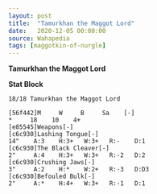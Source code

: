 ```yaml
---
layout: post
title:  "Tamurkhan the Maggot Lord"
date:   2020-12-05 00:00:00
source: Wahapedia
tags: [maggotkin-of-nurgle]
---
```


**Tamurkhan the Maggot Lord**

**Stat Block**
```
18/18 Tamurkhan the Maggot Lord
```

```
[56f442]M     W     B     Sa    [-]
*     18    10    4+    
[e85545]Weapons[-]
[c6c930]Lashing Tongue[-]
14"    A:3    H:3+   W:3+   R:-    D:1   
[c6c930]The Black Cleaver[-]
2"     A:4    H:3+   W:3+   R:-2   D:2   
[c6c930]Crushing Jaws[-]
3"     A:2    H:*    W:2+   R:-3   D:D3  
[c6c930]Befouled Bulk[-]
2"     A:*    H:4+   W:3+   R:-1   D:1   
```
    